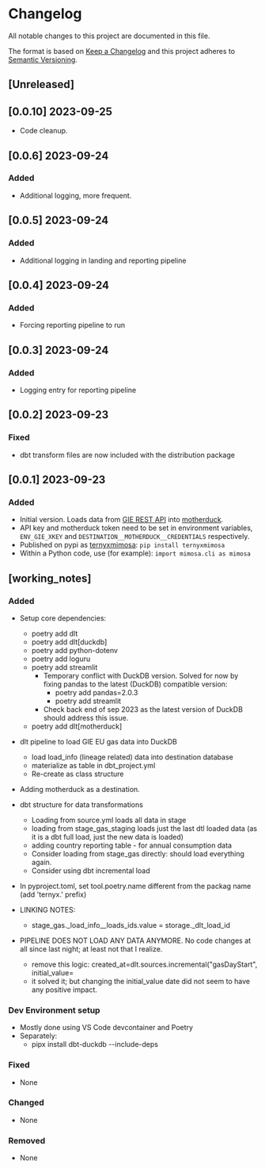 # Changelog
All notable changes to this project are documented in this file.

The format is based on [Keep a Changelog](http://keepachangelog.com/en/1.0.0/)
and this project adheres to [Semantic Versioning](http://semver.org/spec/v2.0.0.html).

<!-- insertion marker -->
## [Unreleased]

## [0.0.10] 2023-09-25
- Code cleanup.

## [0.0.6] 2023-09-24

### Added
- Additional logging, more frequent.

## [0.0.5] 2023-09-24

### Added
- Additional logging in landing and reporting pipeline

## [0.0.4] 2023-09-24

### Added
- Forcing reporting pipeline to run

## [0.0.3] 2023-09-24

### Added
- Logging entry for reporting pipeline

## [0.0.2] 2023-09-23

### Fixed
- dbt transform files are now included with the distribution package

## [0.0.1] 2023-09-23

### Added
- Initial version. Loads data from [GIE REST API](https://agsi.gie.eu/) into [motherduck](https://motherduck.com/).
- API key and motherduck token need to be set in environment variables, `ENV_GIE_XKEY` and `DESTINATION__MOTHERDUCK__CREDENTIALS` respectively.
- Published on pypi as [ternyxmimosa](https://pypi.org/project/ternyxmimosa/): `pip install ternyxmimosa`
- Within a Python code, use (for example): `import mimosa.cli as mimosa`

## [working_notes]

### Added
- Setup core dependencies:
    - poetry add dlt
    - poetry add dlt[duckdb]
    - poetry add python-dotenv
    - poetry add loguru
    - poetry add streamlit
        - Temporary conflict with DuckDB version. Solved for now by fixing pandas to the latest (DuckDB) compatible version:
            - poetry add pandas=2.0.3
            - poetry add streamlit
        - Check back end of sep 2023 as the latest version of DuckDB should address this issue.
    - poetry add dlt[motherduck]
- dlt pipeline to load GIE EU gas data into DuckDB
    - load load_info (lineage related) data into destination database
    - materialize as table in dbt_project.yml
    - Re-create as class structure
- Adding motherduck as a destination.
- dbt structure for data transformations
    - Loading from source.yml loads all data in stage
    - loading from stage_gas_staging loads just the last dtl loaded data (as it is a dbt full load, just the new data is loaded)
    - adding country reporting table - for annual consumption data
    - Consider loading from stage_gas directly: should load everything again.
    - Consider using dbt incremental load
- In pyproject.toml, set tool.poetry.name different from the packag name (add 'ternyx.' prefix)

- LINKING NOTES:
    - stage_gas._load_info__loads_ids.value = storage._dlt_load_id

- PIPELINE DOES NOT LOAD ANY DATA ANYMORE. No code changes at all since last night; at least not that I realize.
    - remove this logic: created_at=dlt.sources.incremental("gasDayStart", initial_value=
    - it solved it; but changing the initial_value date did not seem to have any positive impact.

### Dev Environment setup
- Mostly done using VS Code devcontainer and Poetry
- Separately:
    - pipx install dbt-duckdb --include-deps

### Fixed
- None

### Changed
- None

### Removed
- None


